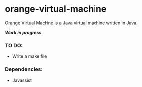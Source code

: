 # orange-virtual-machine
Orange Virtual Machine is a Java virtual machine written in Java.

__*Work in progress*__

### TO DO:

+ Write a make file

### Dependencies:

+ Javassist
